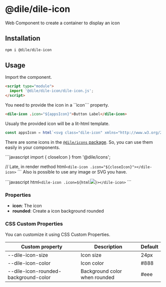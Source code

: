 # @dile/dile-icon

Web Component to create a container to display an icon

## Installation
```bash
npm i @dile/dile-icon
```

## Usage

Import the component.

```html
<script type="module">
  import '@dile/dile-icon/dile-icon.js';
</script>
```

You need to provide the icon in a ``ìcon``` property.

```html
<dile-icon .icon="${appsIcon}">Button Label</dile-icon>
```

Usualy the provided icon will be a lit-html template.

```javascript
const appsIcon = html`<svg class="dile-icon" xmlns="http://www.w3.org/2000/svg" height="24px" viewBox="0 0 24 24" width="24px" fill="#000000"><path d="M0 0h24v24H0z" fill="none"/><path d="M4 8h4V4H4v4zm6 12h4v-4h-4v4zm-6 0h4v-4H4v4zm0-6h4v-4H4v4zm6 0h4v-4h-4v4zm6-10v4h4V4h-4zm-6 4h4V4h-4v4zm6 6h4v-4h-4v4zm0 6h4v-4h-4v4z"/></svg>`;
```

There are some icons in the [```@dile/icons``` package](https://github.com/Polydile/dile-components/tree/master/packages/icons). So, you can use them easily in your components.

´´´javascript
import { closeIcon } from '@dile/icons';

// Late, in render method
html`<dile-icon .icon="${closeIcon}"></dile-icon>`
´´´
Also is possible to use any image or SVG you have.

´´´javascript
html`<dile-icon .icon=${html`<img src="./images/loto.png">`}></dile-icon>`
´´´

### Properties

- **icon**: The icon
- **rounded**: Create a icon background rounded

### CSS Custom Properties

You can customize it using CSS Custom Properties.

Custom property | Description | Default
----------------|-------------|---------
--dile-icon-size | Icon size | 24px
--dile-icon-color | Icon color | #888
--dile-icon-rounded-background-color | Background color when rounded | #eee
